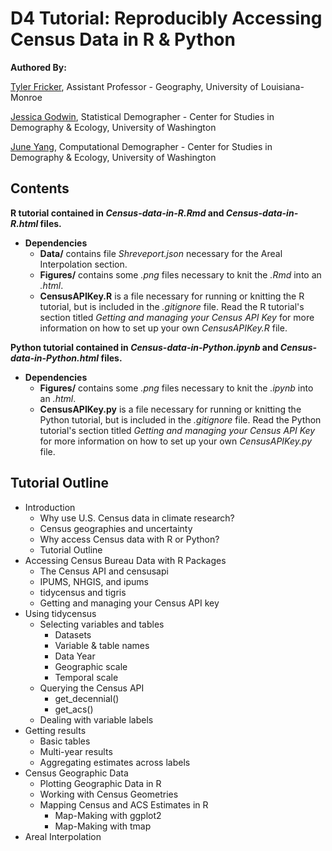 # D4 Tutorial: Reproducibly Accessing Census Data in R & Python
**Authored By:**

[Tyler Fricker](https://www.ulm.edu/~tfricker/), Assistant Professor - Geography, University of Louisiana-Monroe

[Jessica Godwin](https://csde.washington.edu/staff/godwin-jessica/), Statistical Demographer - Center for Studies in Demography & Ecology, University of Washington

[June Yang](https://csde.washington.edu/staff/yang-june/), Computational Demographer - Center for Studies in Demography & Ecology, University of Washington

## Contents
 
**R tutorial contained in *Census-data-in-R.Rmd* and *Census-data-in-R.html* files.**
  * **Dependencies**
      * **Data/** contains file *Shreveport.json* necessary for the Areal Interpolation section.
      * **Figures/** contains some *.png* files necessary to knit the *.Rmd* into an *.html*.
      * **CensusAPIKey.R** is a file necessary for running or knitting the R tutorial, but is included in the *.gitignore* file. Read the R tutorial's section titled *Getting and managing your Census API Key* for more information on how to set up your own *CensusAPIKey.R* file.

**Python tutorial contained in *Census-data-in-Python.ipynb* and *Census-data-in-Python.html* files.**
  * **Dependencies**
      * **Figures/** contains some *.png* files necessary to knit the *.ipynb* into an *.html*.
      * **CensusAPIKey.py** is a file necessary for running or knitting the Python tutorial, but is included in the *.gitignore* file. Read the Python tutorial's section titled *Getting and managing your Census API Key* for more information on how to set up your own *CensusAPIKey.py* file.

## **Tutorial Outline**

*  Introduction
   *  Why use U.S. Census data in climate research?
   *  Census geographies and uncertainty
   *  Why access Census data with R or Python?
   *  Tutorial Outline
*  Accessing Census Bureau Data with R Packages
   *  The Census API and censusapi
   *  IPUMS, NHGIS, and ipums
   *  tidycensus and tigris
   *  Getting and managing your Census API key
*  Using tidycensus
   *  Selecting variables and tables
      *  Datasets
      *  Variable & table names
      *  Data Year
      *  Geographic scale
      *  Temporal scale
   *  Querying the Census API
      *  get_decennial()
      *  get_acs()
   *  Dealing with variable labels
*  Getting results
   *  Basic tables
   *  Multi-year results
   *  Aggregating estimates across labels
*  Census Geographic Data
   *  Plotting Geographic Data in R
   *  Working with Census Geometries
   *  Mapping Census and ACS Estimates in R
      *  Map-Making with ggplot2
      *  Map-Making with tmap
*  Areal Interpolation
